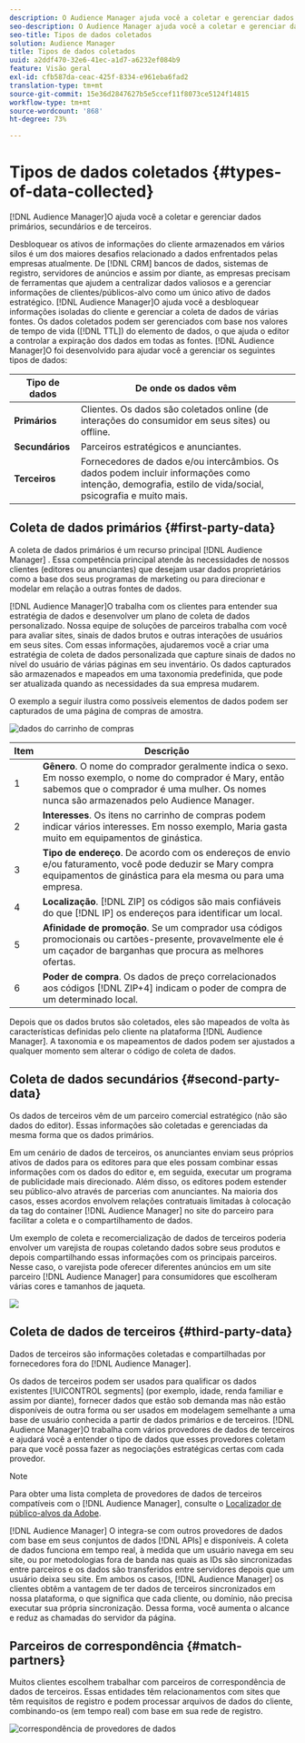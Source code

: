 ```yaml
---
description: O Audience Manager ajuda você a coletar e gerenciar dados primários, secundários e de terceiros.
seo-description: O Audience Manager ajuda você a coletar e gerenciar dados primários, secundários e de terceiros.
seo-title: Tipos de dados coletados
solution: Audience Manager
title: Tipos de dados coletados
uuid: a2ddf470-32e6-41ec-a1d7-a6232ef084b9
feature: Visão geral
exl-id: cfb587da-ceac-425f-8334-e961eba6fad2
translation-type: tm+mt
source-git-commit: 15e36d2847627b5e5ccef11f8073ce5124f14815
workflow-type: tm+mt
source-wordcount: '868'
ht-degree: 73%

---
```


# Tipos de dados coletados {#types-of-data-collected}

[!DNL Audience Manager]O ajuda você a coletar e gerenciar dados primários, secundários e de terceiros.

Desbloquear os ativos de informações do cliente armazenados em vários silos é um dos maiores desafios relacionado a dados enfrentados pelas empresas atualmente. De [!DNL CRM] bancos de dados, sistemas de registro, servidores de anúncios e assim por diante, as empresas precisam de ferramentas que ajudem a centralizar dados valiosos e a gerenciar informações de clientes/públicos-alvo como um único ativo de dados estratégico. [!DNL Audience Manager]O ajuda você a desbloquear informações isoladas do cliente e gerenciar a coleta de dados de várias fontes. Os dados coletados podem ser gerenciados com base nos valores de tempo de vida ([!DNL TTL]) do elemento de dados, o que ajuda o editor a controlar a expiração dos dados em todas as fontes. [!DNL Audience Manager]O foi desenvolvido para ajudar você a gerenciar os seguintes tipos de dados:

| Tipo de dados | De onde os dados vêm |
|---|---|
| **Primários** | Clientes. Os dados são coletados online (de interações do consumidor em seus sites) ou offline. |
| **Secundários** | Parceiros estratégicos e anunciantes. |
| **Terceiros** | Fornecedores de dados e/ou intercâmbios. Os dados podem incluir informações como intenção, demografia, estilo de vida/social, psicografia e muito mais. |

## Coleta de dados primários {#first-party-data}

A coleta de dados primários é um recurso principal [!DNL Audience Manager] . Essa competência principal atende às necessidades de nossos clientes (editores ou anunciantes) que desejam usar dados proprietários como a base dos seus programas de marketing ou para direcionar e modelar em relação a outras fontes de dados.

[!DNL Audience Manager]O trabalha com os clientes para entender sua estratégia de dados e desenvolver um plano de coleta de dados personalizado. Nossa equipe de soluções de parceiros trabalha com você para avaliar sites, sinais de dados brutos e outras interações de usuários em seus sites. Com essas informações, ajudaremos você a criar uma estratégia de coleta de dados personalizada que capture sinais de dados no nível do usuário de várias páginas em seu inventário. Os dados capturados são armazenados e mapeados em uma taxonomia predefinida, que pode ser atualizada quando as necessidades da sua empresa mudarem.

O exemplo a seguir ilustra como possíveis elementos de dados podem ser capturados de uma página de compras de amostra.

![dados do carrinho de compras](assets/shopping-cart-data.png)

| Item | Descrição |
|---|---|
| 1 | **Gênero**. O nome do comprador geralmente indica o sexo. Em nosso exemplo, o nome do comprador é Mary, então sabemos que o comprador é uma mulher. Os nomes nunca são armazenados pelo Audience Manager. |
| 2 | **Interesses**. Os itens no carrinho de compras podem indicar vários interesses. Em nosso exemplo, Maria gasta muito em equipamentos de ginástica. |
| 3 | **Tipo de endereço**. De acordo com os endereços de envio e/ou faturamento, você pode deduzir se Mary compra equipamentos de ginástica para ela mesma ou para uma empresa. |
| 4 | **Localização**. [!DNL ZIP] os códigos são mais confiáveis do que  [!DNL IP] os endereços para identificar um local. |
| 5 | **Afinidade de promoção**. Se um comprador usa códigos promocionais ou cartões-presente, provavelmente ele é um caçador de barganhas que procura as melhores ofertas. |
| 6 | **Poder de compra**. Os dados de preço correlacionados aos códigos [!DNL ZIP+4] indicam o poder de compra de um determinado local. |

Depois que os dados brutos são coletados, eles são mapeados de volta às características definidas pelo cliente na plataforma [!DNL Audience Manager]. A taxonomia e os mapeamentos de dados podem ser ajustados a qualquer momento sem alterar o código de coleta de dados.

## Coleta de dados secundários {#second-party-data}

Os dados de terceiros vêm de um parceiro comercial estratégico (não são dados do editor). Essas informações são coletadas e gerenciadas da mesma forma que os dados primários.

Em um cenário de dados de terceiros, os anunciantes enviam seus próprios ativos de dados para os editores para que eles possam combinar essas informações com os dados do editor e, em seguida, executar um programa de publicidade mais direcionado. Além disso, os editores podem estender seu público-alvo através de parcerias com anunciantes. Na maioria dos casos, esses acordos envolvem relações contratuais limitadas à colocação da tag do container [!DNL Audience Manager] no site do parceiro para facilitar a coleta e o compartilhamento de dados.

Um exemplo de coleta e recomercialização de dados de terceiros poderia envolver um varejista de roupas coletando dados sobre seus produtos e depois compartilhando essas informações com os principais parceiros. Nesse caso, o varejista pode oferecer diferentes anúncios em um site parceiro [!DNL Audience Manager] para consumidores que escolheram várias cores e tamanhos de jaqueta.

![](assets/shopping-cart-traits.png)

## Coleta de dados de terceiros {#third-party-data}

Dados de terceiros são informações coletadas e compartilhadas por fornecedores fora do [!DNL Audience Manager].

Os dados de terceiros podem ser usados para qualificar os dados existentes [!UICONTROL segments] (por exemplo, idade, renda familiar e assim por diante), fornecer dados que estão sob demanda mas não estão disponíveis de outra forma ou ser usados em modelagem semelhante a uma base de usuário conhecida a partir de dados primários e de terceiros. [!DNL Audience Manager]O trabalha com vários provedores de dados de terceiros e ajudará você a entender o tipo de dados que esses provedores coletam para que você possa fazer as negociações estratégicas certas com cada provedor.

>[!NOTE]
>
>Para obter uma lista completa de provedores de dados de terceiros compatíveis com o [!DNL Audience Manager], consulte o [Localizador de público-alvos da Adobe](https://www.adobe-audience-finder.com/).

[!DNL Audience Manager] O integra-se com outros provedores de dados com base em seus conjuntos de dados  [!DNL APIs] e disponíveis. A coleta de dados funciona em tempo real, à medida que um usuário navega em seu site, ou por metodologias fora de banda nas quais as IDs são sincronizadas entre parceiros e os dados são transferidos entre servidores depois que um usuário deixa seu site. Em ambos os casos, [!DNL Audience Manager] os clientes obtêm a vantagem de ter dados de terceiros sincronizados em nossa plataforma, o que significa que cada cliente, ou domínio, não precisa executar sua própria sincronização. Dessa forma, você aumenta o alcance e reduz as chamadas do servidor da página.

## Parceiros de correspondência {#match-partners}

Muitos clientes escolhem trabalhar com parceiros de correspondência de dados de terceiros. Essas entidades têm relacionamentos com sites que têm requisitos de registro e podem processar arquivos de dados do cliente, combinando-os (em tempo real) com base em sua rede de registro.

![correspondência de provedores de dados](assets/data-provider-match.png)

